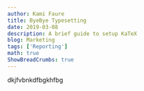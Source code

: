 ```yaml
---
author: Kami Faure
title: ByeBye Typesetting
date: 2019-03-08
description: A brief guide to setup KaTeX
blog: Marketing
tags: ['Reporting']
math: true
ShowBreadCrumbs: true
---
```

dkjfvbnkdfbgkhfbg